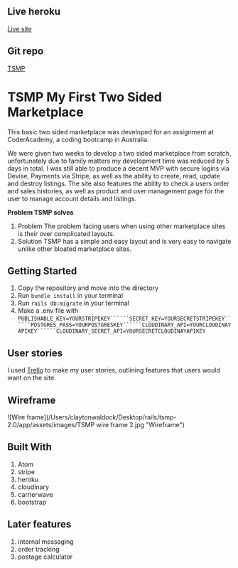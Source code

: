 ## Live heroku
[Live site](https://tsmp.herokuapp.com/)
## Git repo
[TSMP](https://github.com/CTWaldock/TSMP-2.0)

# TSMP My First Two Sided Marketplace

This basic two sided marketplace was developed for an assignment at CoderAcademy, a coding bootcamp in Australia.

We were given two weeks to develop a two sided marketplace from scratch, unfortunately due to family matters my development time was reduced by 5 days in total. I was still able to produce a decent MVP with secure logins via Devise, Payments via Stripe, as well as the ability to create, read, update and destroy listings. The site also features the ability to check a users order and sales histories, as well as product and user management page for the user to manage account details and listings.

**Problem TSMP solves**
1. Problem
The problem facing users when using other marketplace sites is their over complicated layouts.
2. Solution
TSMP has a simple and easy layout and is very easy to navigate unlike other bloated marketplace sites.

## Getting Started

1. Copy the repository and move into the directory
2. Run ```bundle install``` in your terminal
3. Run ```rails db:migrate``` in your terminal
4. Make a .env file with ```PUBLISHABLE_KEY=YOURSTRIPEKEY``````SECRET_KEY=YOURSECRETSTRIPEKEY``````POSTGRES_PASS=YOURPOSTGRESKEY``````CLOUDINARY_API=YOURCLOUDINAYAPIKEY``````CLOUDINARY_SECRET_API=YOURSECRETCLOUDINAYAPIKEY```

## User stories

I used [Trello](https://trello.com/b/jaClaPRW/tsmp) to make my user stories, outlining features that users would want on the site.

## Wireframe

![Wire frame](/Users/claytonwaldock/Desktop/rails/tsmp-2.0/app/assets/images/TSMP wire frame 2.jpg "Wireframe")

## Built With

1. Atom
2. stripe
3. heroku
4. cloudinary
5. carrierwave
6. bootstrap

## Later features

1. internal messaging
2. order tracking
3. postage calculator
